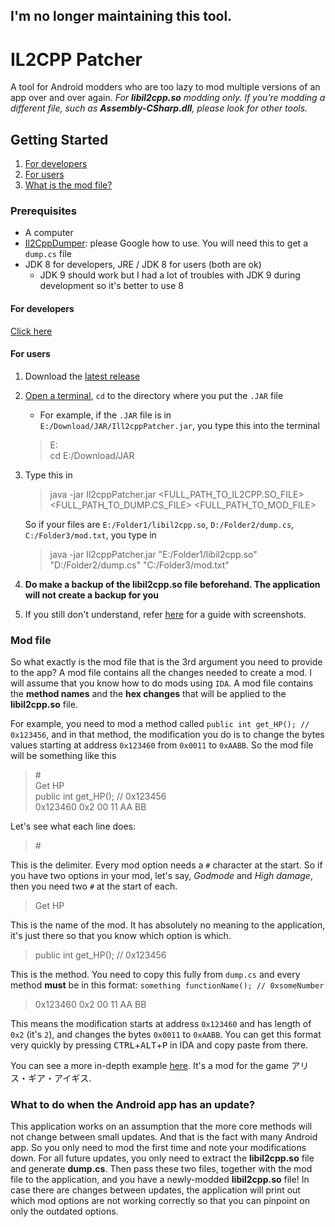 ## I'm no longer maintaining this tool.

# IL2CPP Patcher

A tool for Android modders who are too lazy to mod multiple versions of an app over and over again.
*For **libil2cpp.so** modding only. If you're modding a different file, such as **Assembly-CSharp.dll**,
please look for other tools.*

## Getting Started

1. [For developers](#for-developers)
2. [For users](#for-users)
3. [What is the mod file?](#mod-file)

### Prerequisites
+ A computer
+ [Il2CppDumper](https://github.com/Perfare/Il2CppDumper): please Google how to use.
You will need this to get a `dump.cs` file
+ JDK 8 for developers, JRE / JDK 8 for users (both are ok)
  - JDK 9 should work but I had a lot of troubles with JDK 9 during development
  so it's better to use 8

#### For developers

[Click here](https://github.com/kokonguyen191/Il2cppPatcher/blob/master/DEV_GUIDE.md)

#### For users

1. Download the [latest release](https://github.com/kokonguyen191/Il2cppPatcher/releases)

2. [Open a terminal](https://www.lifewire.com/how-to-open-command-prompt-2618089), `cd` to the directory where you put the `.JAR` file
    + For example, if the `.JAR` file is in `E:/Download/JAR/Ill2cppPatcher.jar`, you type this into the terminal
    
    > E:<br>
    cd E:/Download/JAR
    
3. Type this in
    > java -jar Il2cppPatcher.jar <FULL_PATH_TO_IL2CPP.SO_FILE> <FULL_PATH_TO_DUMP.CS_FILE> <FULL_PATH_TO_MOD_FILE>
    
    So if your files are `E:/Folder1/libil2cpp.so`,  `D:/Folder2/dump.cs`, `C:/Folder3/mod.txt`, you type in
    
    > java -jar Il2cppPatcher.jar "E:/Folder1/libil2cpp.so"  "D:/Folder2/dump.cs" "C:/Folder3/mod.txt"

4. **Do make a backup of the libil2cpp.so file beforehand. The application will not create
a backup for you**

0. If you still don't understand, refer [here](https://github.com/kokonguyen191/Il2cppPatcher/issues/3) for a guide with screenshots.

### Mod file

So what exactly is the mod file that is the 3rd argument you need to provide to the app?
A mod file contains all the changes needed to create a mod. I will assume that you know how to do
mods using `IDA`. A mod file contains the **method names** and the **hex changes** that will be
applied to the **libil2cpp.so** file.

For example, you need to mod a method called `public int get_HP(); // 0x123456`, and in that method,
the modification you do is to change the bytes values starting at address `0x123460` from `0x0011` to 
`0xAABB`. So the mod file will be something like this

> \# <br>
Get HP<br>
public int get_HP(); // 0x123456<br>
0x123460 0x2 00 11 AA BB

Let's see what each line does:

> \# 

This is the delimiter. Every mod option needs a `#` character at the start. So if you have two options
in your mod, let's say, _Godmode_ and _High damage_, then you need two `#` at the start of each.

> Get HP

This is the name of the mod. It has absolutely no meaning to the application, it's just there
so that you know which option is which.

> public int get_HP(); // 0x123456

This is the method. You need to copy this fully from `dump.cs` and every method **must** be in this format:
 `something functionName(); // 0xsomeNumber`
 
> 0x123460 0x2 00 11 AA BB

This means the modification starts at address `0x123460` and has length of `0x2` (it's `2`), and changes 
the bytes `0x0011` to `0xAABB`. You can get this format very quickly by pressing <kbd>CTRL</kbd>+<kbd>ALT</kbd>+<kbd>P</kbd> 
in IDA and copy paste from there.

You can see a more in-depth example [here](https://github.com/kokonguyen191/Il2cppPatcher/tree/master/example).
 It's a mod for the game アリス・ギア・アイギス.
 
### What to do when the Android app has an update?

This application works on an assumption that the more core methods will not change between small updates. 
And that is the fact with many Android app. So you only need to mod the first time and note your modifications 
down. For all future updates, you only need to extract the **libil2cpp.so** file and generate 
**dump.cs**. Then pass these two files, together with the mod file to the application, and you have a 
newly-modded **libil2cpp.so** file! In case there are changes between updates, the application will print 
out which mod options are not working correctly so that you can pinpoint on only the outdated options.
